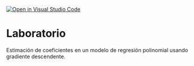 [![Open in Visual Studio Code](https://classroom.github.com/assets/open-in-vscode-c66648af7eb3fe8bc4f294546bfd86ef473780cde1dea487d3c4ff354943c9ae.svg)](https://classroom.github.com/online_ide?assignment_repo_id=9023490&assignment_repo_type=AssignmentRepo)
# Laboratorio

Estimación de coeficientes en un modelo de regresión polinomial usando gradiente descendente.
